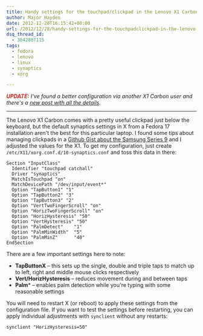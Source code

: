 ```yaml
---
title: Handy settings for the touchpad/clickpad in the Lenovo X1 Carbon
author: Major Hayden
date: 2012-12-28T16:15:42+00:00
url: /2012/12/28/handy-settings-for-the-touchpadclickpad-in-the-lenovo-x1-carbon/
dsq_thread_id:
  - 3642807115
tags:
  - fedora
  - lenovo
  - linux
  - synaptics
  - xorg

---
```

_<strong style="color: #D42020;">UPDATE:</strong> I've found a better configuration via another X1 Carbon user and there's a [new post with all the details][1]._

* * *

The Lenovo X1 Carbon comes with a pretty useful clickpad just below the keyboard, but the default synaptics settings in X from a Fedora 17 installation aren't the best for this particular laptop. I found some tips about managing clickpads in a [Github Gist about the Samsung Series 9][2] and I adjusted the values for the X1. To get my configuration, just create `/etc/X11/xorg.conf.d/10-synaptics.conf` and toss this data in there:

```
Section "InputClass"
  Identifier "touchpad catchall"
  Driver "synaptics"
  MatchIsTouchpad "on"
  MatchDevicePath "/dev/input/event*"
  Option "TapButton1" "1"
  Option "TapButton2" "3"
  Option "TapButton3" "2"
  Option "VertTwoFingerScroll" "on"
  Option "HorizTwoFingerScroll" "on"
  Option "HorizHysteresis" "50"
  Option "VertHysteresis" "50"
  Option "PalmDetect"    "1"
  Option "PalmMinWidth"  "5"
  Option "PalmMinZ"      "40"
EndSection
```

There are a few important settings here to note:

  * **TapButtonX** &#8211; this sets up the single, double and triple taps to match up to left, right and middle mouse clicks respectively
  * **Vert/HorizHysteresis** &#8211; reduces movement during and between taps
  * **Palm*** &#8211; enables palm detection while you're typing with some reasonable settings

You will need to restart X (or reboot) to apply these settings from the configuration file. If you want to test the settings before restarting, you can apply individual adjustments with `synclient` without any restarts:

```
synclient "HorizHysteresis=50"
```

 [1]: /2013/08/24/get-a-rock-solid-linux-touchpad-configuration-for-the-lenovo-x1-carbon/
 [2]: https://gist.github.com/2382480
